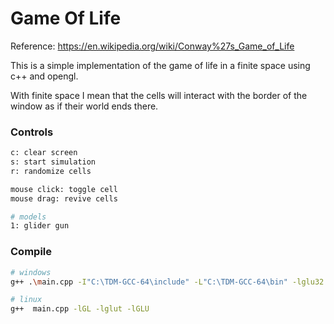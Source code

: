 Game Of Life
============
Reference: https://en.wikipedia.org/wiki/Conway%27s_Game_of_Life

This is a simple implementation of the game of life in a finite space using c++ and opengl.

With finite space I mean that the cells will interact with the border of the window as if their world ends there.

### Controls
```sh
c: clear screen
s: start simulation
r: randomize cells

mouse click: toggle cell
mouse drag: revive cells

# models
1: glider gun
```

### Compile
```sh
# windows
g++ .\main.cpp -I"C:\TDM-GCC-64\include" -L"C:\TDM-GCC-64\bin" -lglu32 -lopengl32 -lfreeglut

# linux
g++  main.cpp -lGL -lglut -lGLU
```
